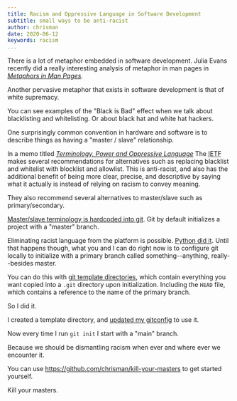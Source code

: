 ```yaml
---
title: Racism and Oppressive Language in Software Development
subtitle: small ways to be anti-racist
author: chrisman
date: 2020-06-12
keywords: racism
...
```


There is a lot of metaphor embedded in software development. Julia Evans recently did a really interesting analysis of metaphor in man pages in [*Metaphors in Man Pages*][1].

Another pervasive metaphor that exists in software development is that of white supremacy.

You can see examples of the "Black is Bad" effect when we talk about blacklisting and whitelisting. Or about black hat and white hat hackers.

One surprisingly common convention in hardware and software is to describe things as having a "master / slave" relationship.

In a memo titled [*Terminology, Power and Oppressive Language*][2] The <abbr title="Internet Engineering Task Force">IETF</abbr> makes several recommendations for alternatives such as replacing blacklist and whitelist with blocklist and allowlist. This is anti-racist, and also has the additional benefit of being more clear, precise, and descriptive by saying what it actually is instead of relying on racism to convey meaning.

They also recommend several alternatives to master/slave such as primary/secondary.

[Master/slave terminology is hardcoded into git][3]. Git by default initializes a project with a "master" branch.

Eliminating racist language from the platform is possible. [Python did it][4]. Until that happens though, what you and I can do right now is to configure git locally to initialize with a primary branch called something--anything, really--besides master.

You can do this with [git template directories][5], which contain everything you want copied into a `.git` directory upon initialization. Including the `HEAD` file, which contains a reference to the name of the primary branch.

So I did it.

I created a template directory, and [updated my gitconfig][6] to use it.

Now every time I run `git init` I start with a "main" branch.

Because we should be dismantling racism when ever and where ever we encounter it.

You can use <https://github.com/chrisman/kill-your-masters> to get started yourself.

Kill your masters.


[1]: https://jvns.ca/blog/2020/05/08/metaphors-in-man-pages/
[2]: https://tools.ietf.org/id/draft-knodel-terminology-00.html
[3]: https://github.com/git/git/blob/master/builtin/init-db.c#L268
[4]: https://www.vice.com/en_us/article/8x7akv/masterslave-terminology-was-removed-from-python-programming-language
[5]: https://git-scm.com/docs/git-init#_template_directory
[6]: https://github.com/chrisman/dotfiles/commit/ab92f5b8928869ca24d8a459ba612f3839960403
